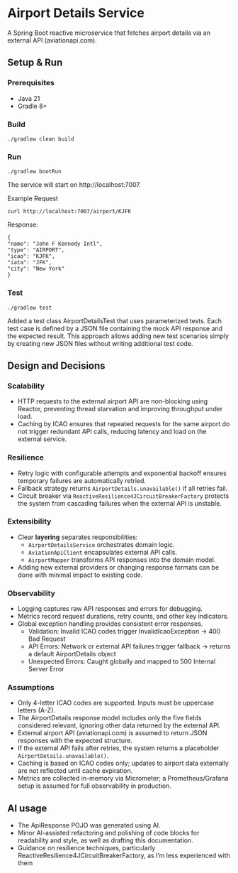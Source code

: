 # Airport Details Service

A Spring Boot reactive microservice that fetches airport details via an external API (aviationapi.com).

## Setup & Run

### Prerequisites
- Java 21
- Gradle 8+


### Build
`./gradlew clean build`

### Run
`./gradlew bootRun`

The service will start on http://localhost:7007.


Example Request

`curl http://localhost:7007/airport/KJFK`

Response:

```
{
"name": "John F Kennedy Intl",
"type": "AIRPORT",
"icao": "KJFK",
"iata": "JFK",
"city": "New York"
}
```



### Test

`./gradlew test`

Added a test class AirportDetailsTest that uses parameterized tests. Each test case is defined by a JSON file containing 
the mock API response and the expected result. This approach allows adding new test scenarios simply by creating new JSON 
files without writing additional test code.




## Design and Decisions

### Scalability
- HTTP requests to the external airport API are non-blocking using Reactor, preventing thread starvation and improving throughput under load.
- Caching by ICAO ensures that repeated requests for the same airport do not trigger redundant API calls, reducing latency and load on the external service.

### Resilience
- Retry logic with configurable attempts and exponential backoff ensures temporary failures are automatically retried.
- Fallback strategy returns `AirportDetails.unavailable()` if all retries fail.
- Circuit breaker via `ReactiveResilience4JCircuitBreakerFactory` protects the system from cascading failures when the external API is unstable.

### Extensibility
- Clear **layering** separates responsibilities:
    - `AirportDetailsService` orchestrates domain logic.
    - `AviationApiClient` encapsulates external API calls.
    - `AirportMapper` transforms API responses into the domain model.
- Adding new external providers or changing response formats can be done with minimal impact to existing code.

### Observability
- Logging captures raw API responses and errors for debugging.
- Metrics record request durations, retry counts, and other key indicators.
- Global exception handling provides consistent error responses.
  -	Validation: Invalid ICAO codes trigger InvalidIcaoException → 400 Bad Request
  -	API Errors: Network or external API failures trigger fallback → returns a default AirportDetails object
  -	Unexpected Errors: Caught globally and mapped to 500 Internal Server Error



### Assumptions
- Only 4-letter ICAO codes are supported. Inputs must be uppercase letters (A-Z).
- The AirportDetails response model includes only the five fields considered relevant, ignoring other data returned by the external API.
- External airport API (aviationapi.com) is assumed to return JSON responses with the expected structure.
- If the external API fails after retries, the system returns a placeholder `AirportDetails.unavailable()`.
- Caching is based on ICAO codes only; updates to airport data externally are not reflected until cache expiration.
- Metrics are collected in-memory via Micrometer; a Prometheus/Grafana setup is assumed for full observability in production.

## AI usage
- The ApiResponse POJO was generated using AI.
- Minor AI-assisted refactoring and polishing of code blocks for readability and style, as well as drafting this documentation.
- Guidance on resilience techniques, particularly ReactiveResilience4JCircuitBreakerFactory, as I’m less experienced with them
